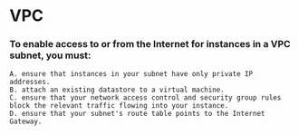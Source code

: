 # VPC
### To enable access to or from the Internet for instances in a VPC subnet, you must:
```
A. ensure that instances in your subnet have only private IP addresses. 
B. attach an existing datastore to a virtual machine.
C. ensure that your network access control and security group rules block the relevant traffic flowing into your instance.
D. ensure that your subnet's route table points to the Internet Gateway.
```
